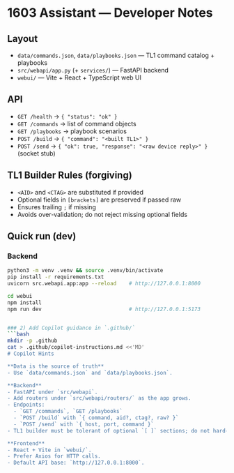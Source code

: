 # 1603 Assistant — Developer Notes

## Layout
- `data/commands.json`, `data/playbooks.json` — TL1 command catalog + playbooks
- `src/webapi/app.py` (+ `services/`) — FastAPI backend
- `webui/` — Vite + React + TypeScript web UI

## API
- `GET /health` → `{ "status": "ok" }`
- `GET /commands` → list of command objects
- `GET /playbooks` → playbook scenarios
- `POST /build` → `{ "command": "<built TL1>" }`
- `POST /send` → `{ "ok": true, "response": "<raw device reply>" }` (socket stub)

## TL1 Builder Rules (forgiving)
- `<AID>` and `<CTAG>` are substituted if provided
- Optional fields in `[brackets]` are preserved if passed raw
- Ensures trailing `;` if missing
- Avoids over-validation; do not reject missing optional fields

## Quick run (dev)

### Backend
```bash
python3 -m venv .venv && source .venv/bin/activate
pip install -r requirements.txt
uvicorn src.webapi.app:app --reload    # http://127.0.0.1:8000

cd webui
npm install
npm run dev                            # http://127.0.0.1:5173


### 2) Add Copilot guidance in `.github/`
```bash
mkdir -p .github
cat > .github/copilot-instructions.md <<'MD'
# Copilot Hints

**Data is the source of truth**
- Use `data/commands.json` and `data/playbooks.json`.

**Backend**
- FastAPI under `src/webapi`.
- Add routers under `src/webapi/routers/` as the app grows.
- Endpoints:
  - `GET /commands`, `GET /playbooks`
  - `POST /build` with `{ command, aid?, ctag?, raw? }`
  - `POST /send` with `{ host, port, command }`
- TL1 builder must be tolerant of optional `[ ]` sections; do not hard-fail when optionals are omitted.

**Frontend**
- React + Vite in `webui/`.
- Prefer Axios for HTTP calls.
- Default API base: `http://127.0.0.1:8000`.
